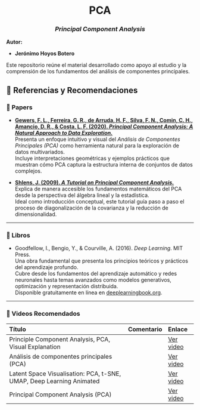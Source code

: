 <div align="center">

# **PCA**

### *Principal Component Analysis*

</div>

**Autor:**  
- **Jerónimo Hoyos Botero**

Este repositorio reúne el material desarrollado como apoyo al estudio y la comprensión de los fundamentos del análisis de componentes principales.


## 📖 Referencias y Recomendaciones

### 🧠 Papers

- [**Gewers, F. L., Ferreira, G. R., de Arruda, H. F., Silva, F. N., Comin, C. H., Amancio, D. R., & Costa, L. F. (2020). *Principal Component Analysis: A Natural Approach to Data Exploration.***](https://arxiv.org/abs/2009.01845)  
  Presenta un enfoque intuitivo y visual del *Análisis de Componentes Principales (PCA)* como herramienta natural para la exploración de datos multivariados.  
  Incluye interpretaciones geométricas y ejemplos prácticos que muestran cómo PCA captura la estructura interna de conjuntos de datos complejos.

- [**Shlens, J. (2009). *A Tutorial on Principal Component Analysis.***](https://arxiv.org/abs/1404.1100)  
  Explica de manera accesible los fundamentos matemáticos del PCA desde la perspectiva del álgebra lineal y la estadística.  
  Ideal como introducción conceptual, este tutorial guía paso a paso el proceso de diagonalización de la covarianza y la reducción de dimensionalidad.

---

### 📘 Libros

- Goodfellow, I., Bengio, Y., & Courville, A. (2016). *Deep Learning*. MIT Press.  
  Una obra fundamental que presenta los principios teóricos y prácticos del aprendizaje profundo.  
  Cubre desde los fundamentos del aprendizaje automático y redes neuronales hasta temas avanzados como modelos generativos, optimización y representación distribuida.  
  Disponible gratuitamente en línea en [deeplearningbook.org](https://www.deeplearningbook.org).

---

### 🎥 Videos Recomendados

| Título | Comentario | Enlace |
|:-------|:------------|:--------|
| Principle Component Analysis, PCA, Visual Explanation |  | [Ver video](https://www.youtube.com/watch?v=p4XKrJ2zzQo&t=195s) |
| Análisis de componentes principales (PCA) |  | [Ver video](https://www.youtube.com/watch?v=7My_PBhxeP4) |
| Latent Space Visualisation: PCA, t-SNE, UMAP, Deep Learning Animated | | [Ver video](https://www.youtube.com/watch?v=o_cAOa5fMhE) |
| Principal Component Analysis (PCA) |  | [Ver video](https://www.youtube.com/watch?v=FD4DeN81ODY) |


